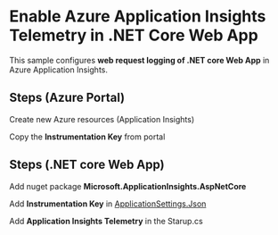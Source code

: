# Enable Azure Application Insights Telemetry in .NET Core Web App

This sample configures **web request logging of .NET core Web App** in Azure Application Insights.

## Steps (Azure Portal)
Create new Azure resources (Application Insights)

Copy the **Instrumentation Key** from portal 

## Steps (.NET core Web App)
Add nuget package **Microsoft.ApplicationInsights.AspNetCore**

Add **Instrumentation Key** in [ApplicationSettings.Json](https://github.com/nidhisht/AzureSamples/blob/328df6fbd0482f1a086d3ab857c3c728057c0ead/csharp_dotnetcore/03.webapp-appinsights/appsettings.json#L2)

Add **Application Insights Telemetry** in the Starup.cs
